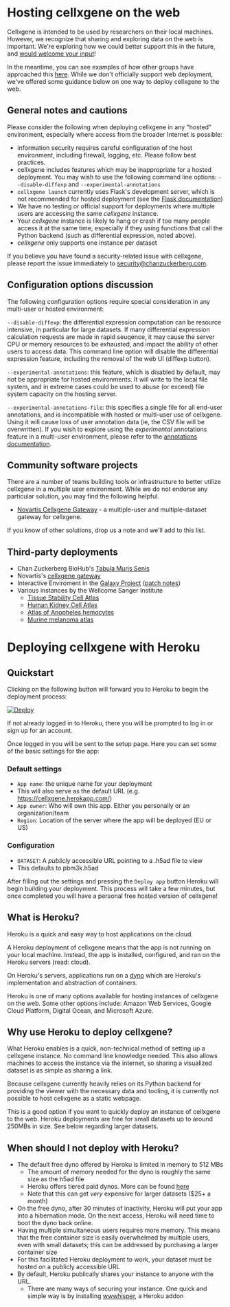 # Hosting cellxgene on the web

Cellxgene is intended to be used by researchers on their local machines. However, we recognize that sharing and exploring data on the web is important. We're exploring how we could better support this in the future, and [would welcome your input](https://github.com/chanzuckerberg/cellxgene/issues/875)!

In the meantime, you can see examples of how other groups have approached this [here](gallery). While we don't officially support web deployment, we've offered some guidance below on one way to deploy cellxgene to the web.

## General notes and cautions

Please consider the following when deploying cellxgene in any "hosted" environment, especially where access from the broader Internet is possible:

- information security requires careful configuration of the host environment, including firewall, logging, etc. Please follow best practices.
- cellxgene includes features which may be inappropriate for a hosted deployment. You may wish to use the following command line options: `--disable-diffexp` and `--experimental-annotations`
- `cellxgene launch` currently uses Flask's development server, which is not recommended for hosted deployment (see the [Flask documentation](https://flask.palletsprojects.com/en/1.1.x/tutorial/deploy/#run-with-a-production-server))
- We have no testing or official support for deployments where multiple users are accessing the same _cellxgene_ instance.
- Your _cellxgene_ instance is likely to hang or crash if too many people access it at the same time, especially if they using functions that call the Python backend (such as differential expression, noted above).
- _cellxgene_ only supports one instance per dataset

If you believe you have found a security-related issue with cellxgene, please report the issue immediately to <security@chanzuckerberg.com>.

## Configuration options discussion

The following configuration options require special consideration in any multi-user or hosted environment:

`--disable-diffexp`: the differential expression computation can be resource intensive, in particular for large datasets. If many differential expression calculation requests are made in rapid seuqence, it may cause the server CPU or memory resources to be exhausted, and impact the ability of other users to access data. This command line option will disable the differential expression feature, including the removal of the web UI (diffexp button).

`--experimental-annotations`: this feature, which is disabled by default, may not be appropriate for hosted environments. It will write to the local file system, and in extreme cases could be used to abuse (or exceed) file system capacity on the hosting server.

`--experimental-annotations-file`: this specifies a single file for all end-user annotations, and is incompatible with hosted or multi-user use of cellxgene. Using it will cause loss of user annotation data (ie, the CSV file will be overwritten). If you wish to explore using the _experimental_ annotations feature in a multi-user environment, please refer to the [annotations documentation](annotations).

## Community software projects

There are a number of teams building tools or infrastructure to better utilize cellxgene in a multiple user environment. While we do not endorse any particular solution, you may find the following helpful.

- [Novartis Cellxgene Gateway](https://github.com/Novartis/cellxgene-gateway) - a multiple-user and multiple-dataset gateway for cellxgene.

If you know of other solutions, drop us a note and we'll add to this list.

## Third-party deployments

- Chan Zuckerberg BioHub's [Tabula Muris Senis](https://tabula-muris-senis.ds.czbiohub.org/)
- Novartis's [cellxgene gateway](https://github.com/Novartis/cellxgene-gateway)
- Interactive Enviroment in the [Galaxy Project](https://galaxyproject.org/) ([patch notes](https://docs.galaxyproject.org/en/release_19.05/releases/19.05_announce.html))
- Various instances by the Wellcome Sanger Institute
  - [Tissue Stability Cell Atlas](https://www.tissuestabilitycellatlas.org/)
  - [Human Kidney Cell Atlas](https://www.kidneycellatlas.org/)
  - [Atlas of Anopheles hemocytes](https://hemocytes.cellgeni.sanger.ac.uk/)
  - [Murine melanoma atlas](https://melanoma.cellgeni.sanger.ac.uk/)

# Deploying cellxgene with Heroku

## Quickstart

Clicking on the following button will forward you to Heroku to begin the deployment process:

<a href="https://heroku.com/deploy?template=https://github.com/chanzuckerberg/cellxgene/tree/heroku">
 <img src="https://www.herokucdn.com/deploy/button.svg" alt="Deploy">
</a>

If not already logged in to Heroku, there you will be prompted to log in or sign up for an account.

Once logged in you will be sent to the setup page. Here you can set some of the basic settings for the app:

### Default settings

- `App name`: the unique name for your deployment
- This will also serve as the default URL (e.g. https://cellxgene.herokapp.com/)
- `App owner`: Who will own this app. Either you personally or an organization/team
- `Region`: Location of the server where the app will be deployed (EU or US)

### Configuration

- `DATASET`: A _publicly_ accessible URL pointing to a .h5ad file to view
- This defaults to pbm3k.h5ad

After filling out the settings and pressing the `Deploy app` button Heroku will begin building your deployment. This process will take a few minutes, but once completed you will have a personal free hosted version of cellxgene!

## What is Heroku?

Heroku is a quick and easy way to host applications on the cloud.

A Heroku deployment of cellxgene means that the app is not running on your local machine. Instead, the app is installed, configured, and ran on the Heroku servers (read: cloud).

On Heroku's servers, applications run on a [dyno](https://www.heroku.com/dynos) which are Heroku's implementation and abstraction of containers.

Heroku is one of many options available for hosting instances of cellxgene on the web.
Some other options include: Amazon Web Services, Google Cloud Platform, Digital Ocean, and Microsoft Azure.

## Why use Heroku to deploy cellxgene?

What Heroku enables is a quick, non-technical method of setting up a cellxgene instance. No command line knowledge needed. This also allows machines to access the instance via the internet, so sharing a visualized dataset is as simple as sharing a link.

Because cellxgene currently heavily relies on its Python backend for providing the viewer with the necessary data and tooling, it is currently not possible to host cellxgene as a static webpage.

This is a good option if you want to quickly deploy an instance of cellxgene to the web. Heroku deployments are free for small datasets up to around 250MBs in size. See below regarding larger datasets.

## When should I not deploy with Heroku?

- The default free dyno offered by Heroku is limited in memory to 512 MBs
  - The amount of memory needed for the dyno is roughly the same size as the h5ad file
  - Heroku offers tiered paid dynos. More can be found [here](https://www.heroku.com/pricing)
  - Note that this can get _very_ expensive for larger datasets (\$25+ a month)
- On the free dyno, after 30 minutes of inactivity, Heroku will put your app into a hibernation mode. On the next access, Heroku will need time to boot the dyno back online.
- Having multiple simultaneous users requires more memory. This means that the free container size is easily overwhelmed by multiple users, even with small datasets; this can be addressed by purchasing a larger container size
- For this facilitated Heroku deployment to work, your dataset must be hosted on a publicly accessible URL
- By default, Heroku publically shares your instance to anyone with the URL.
  - There are many ways of securing your instance. One quick and simple way is by installing [wwwhisper](https://elements.heroku.com/addons/wwwhisper), a Heroku addon
